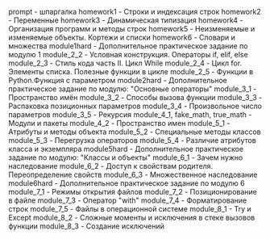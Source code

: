 prompt - шпаргалка
homework1 - Строки и индексация строк
homework2 - Переменные
homework3 - Динамическая типизация
homework4 - Организация программ и методы строк
homework5 - Неизменяемые и изменяемые объекты. Кортежи и списки
homework6 - Словари и множества
module1hard - Дополнительное практическое задание по модулю 1
module_2_2 - Условная конструкция. Операторы if, elif, else
module_2_3 - Стиль кода часть II. Цикл While
module_2_4 - Цикл for. Элементы списка. Полезные функции в цикле
module_2_5 - Функции в Python.Функция с параметром
module2hard - Дополнительное практическое задание по модулю: "Основные операторы"
module_3_1 - Пространство имён
module_3_2 - Способы вызова функции
module_3_3 - Распаковка позиционных параметров
module_3_4 - Произвольное число параметров
module_3_5 - Рекурсия
module_4_1, fake_math, true_math - Модули и пакеты
module_4_2 - Пространство имен
module_5_1 - Атрибуты и методы объекта
module_5_2 - Специальные методы классов
module_5_3 - Перегрузка операторов
module_5_4 - Различие атрибутов класса и экземпляра
module5hard - Дополнительное практическое задание по модулю: "Классы и объекты"
module_6_1 - Зачем нужно наследование
module_6_2 - Доступ к свойствам родителя. Переопределение свойств
module_6_3 - Множественное наследование
module6hard - Дополнительное практическое задание по модулю 6
module_7_1 - Режимы открытия файлов
module_7_2 - Позиционирование в файле
module_7_3 - Оператор "with"
module_7_4 - Форматирование строк
module_7_5 - Файлы в операционной системе
module_8_1 - Try и Except
module_8_2 - Сложные моменты и исключения в стеке вызовов функции
module_8_3 - Создание исключений
